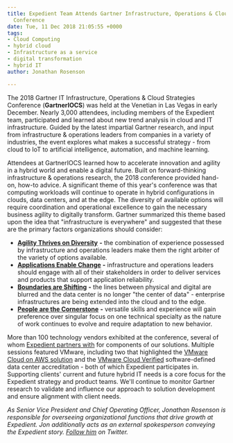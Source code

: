 ```yaml
---
title: Expedient Team Attends Gartner Infrastructure, Operations & Cloud Strategies
  Conference
date: Tue, 11 Dec 2018 21:05:55 +0000
tags:
- Cloud Computing
- hybrid cloud
- Infrastructure as a service
- digital transformation
- hybrid IT
author: Jonathan Rosenson

---
```

The 2018 Gartner IT Infrastructure, Operations & Cloud Strategies Conference (**GartnerIOCS**) was held at the Venetian in Las Vegas in early December. Nearly 3,000 attendees, including members of the Expedient team, participated and learned about new trend analysis in cloud and IT infrastructure. Guided by the latest impartial Gartner research, and input from infrastructure & operations leaders from companies in a variety of industries, the event explores what makes a successful strategy - from cloud to IoT to artificial intelligence, automation, and machine learning. 

Attendees at GartnerIOCS learned how to accelerate innovation and agility in a hybrid world and enable a digital future. Built on forward-thinking infrastructure & operations research, the 2018 conference provided hand-on, how-to advice. A significant theme of this year's conference was that computing workloads will continue to operate in hybrid configurations in clouds, data centers, and at the edge. The diversity of available options will require coordination and operational excellence to gain the necessary business agility to digitally transform. Gartner summarized this theme based upon the idea that "infrastructure is everywhere" and suggested that these are the primary factors organizations should consider:

* [**Agility Thrives on Diversity**](https://www.expedient.com/how-we-help/goals/adapt-to-change/) **-** the combination of experience possessed by infrastructure and operations leaders make them the right arbiter of the variety of options available.
* [**Applications Enable Change**](https://www.expedient.com/how-we-help/challenges/legacy-systems/) **-** infrastructure and operations leaders should engage with all of their stakeholders in order to deliver services and products that support application reliability.
* [**Boundaries are Shifting**](https://www.expedient.com/how-we-help/goals/get-expert-advice/) **-** the lines between physical and digital are blurred and the data center is no longer "the center of data" - enterprise infrastructures are being extended into the cloud and to the edge.
* [**People are the Cornerstone**](https://www.expedient.com/how-we-help/challenges/skills-gaps/) **-** versatile skills and experience will gain preference over singular focus on one technical specialty as the nature of work continues to evolve and require adaptation to new behavior.

More than 100 technology vendors exhibited at the conference, several of whom [Expedient partners with](https://www.expedient.com/company/about/partners/) for components of our solutions. Multiple sessions featured VMware, including two that highlighted the [VMware Cloud on AWS solution](https://www.expedient.com/vmc-on-aws/) and the [VMware Cloud Verified](https://www.expedient.com/blog/expedient-announces-vmware-cloud-verified-designation/) software-defined data center accreditation - both of which Expedient participates in. Supporting clients' current and future hybrid IT needs is a core focus for the Expedient strategy and product teams. We'll continue to monitor Gartner research to validate and influence our approach to solution development and ensure alignment with client needs. 

_As Senior Vice President and Chief Operating Officer, Jonathan Rosenson is responsible for overseeing organizational functions that drive growth at Expedient. Jon additionally acts as an external spokesperson conveying the Expedient story._ [_Follow him_](https://twitter.com/rosenson) _on Twitter._